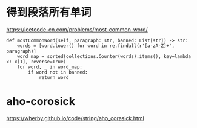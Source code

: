 

# 得到段落所有单词
https://leetcode-cn.com/problems/most-common-word/

    def mostCommonWord(self, paragraph: str, banned: List[str]) -> str:
        words = [word.lower() for word in re.findall(r'[a-zA-Z]+', paragraph)]
        word_map = sorted(collections.Counter(words).items(), key=lambda x: x[1], reverse=True)
        for word, _ in word_map:
            if word not in banned:
                return word

# aho-corosick
https://wherby.github.io/code/string/aho_corasick.html